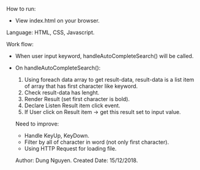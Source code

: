 
How to run:
- View index.html on your browser.

Language: HTML, CSS, Javascript.
    
Work flow: 
- When user input keyword, handleAutoCompleteSearch() will be called.
- On handleAutoCompleteSearch():
  1. Using foreach data array to get result-data, result-data is a list item of array that has first character like keyword.
  2. Check result-data has lenght.
  3. Render Result (set first character is bold).
  4. Declare Listen Result item click event.
  5. If User click on Result item -> get this result set to input value.

  Need to improve:
  - Handle KeyUp, KeyDown.
  - Filter by all of character in word (not only first character).
  - Using HTTP Request for loading file.

  Author: Dung Nguyen.
  Created Date: 15/12/2018.